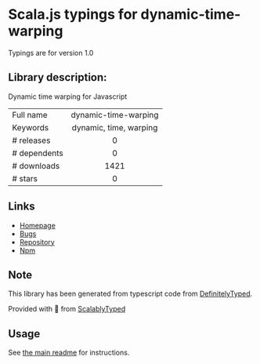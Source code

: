 
# Scala.js typings for dynamic-time-warping

Typings are for version 1.0

## Library description:
Dynamic time warping for Javascript

|                    |                 |
| ------------------ | :-------------: |
| Full name          | dynamic-time-warping |
| Keywords           | dynamic, time, warping |
| # releases         | 0 |
| # dependents       | 0 |
| # downloads        | 1421 |
| # stars            | 0 |

## Links
- [Homepage](https://github.com/GordonLesti/dynamic-time-warping#readme)
- [Bugs](https://github.com/GordonLesti/dynamic-time-warping/issues)
- [Repository](https://github.com/GordonLesti/dynamic-time-warping)
- [Npm](https://www.npmjs.com/package/dynamic-time-warping)
    


## Note
This library has been generated from typescript code from [DefinitelyTyped](https://definitelytyped.org).

Provided with :purple_heart: from [ScalablyTyped](https://github.com/oyvindberg/ScalablyTyped)

## Usage
See [the main readme](../../readme.md) for instructions.


